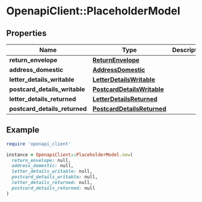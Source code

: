 # OpenapiClient::PlaceholderModel

## Properties

| Name | Type | Description | Notes |
| ---- | ---- | ----------- | ----- |
| **return_envelope** | [**ReturnEnvelope**](ReturnEnvelope.md) |  | [optional] |
| **address_domestic** | [**AddressDomestic**](AddressDomestic.md) |  | [optional] |
| **letter_details_writable** | [**LetterDetailsWritable**](LetterDetailsWritable.md) |  | [optional] |
| **postcard_details_writable** | [**PostcardDetailsWritable**](PostcardDetailsWritable.md) |  | [optional] |
| **letter_details_returned** | [**LetterDetailsReturned**](LetterDetailsReturned.md) |  | [optional] |
| **postcard_details_returned** | [**PostcardDetailsReturned**](PostcardDetailsReturned.md) |  | [optional] |

## Example

```ruby
require 'openapi_client'

instance = OpenapiClient::PlaceholderModel.new(
  return_envelope: null,
  address_domestic: null,
  letter_details_writable: null,
  postcard_details_writable: null,
  letter_details_returned: null,
  postcard_details_returned: null
)
```

